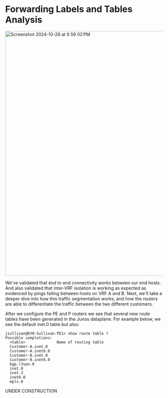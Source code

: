 # Forwarding Labels and Tables Analysis

<img width="783" alt="Screenshot 2024-10-28 at 9 59 02 PM" src="https://github.com/user-attachments/assets/89e04a95-06ff-4b96-8abd-bf3f56be92e5">


We've validated that end to end connectivity works between our end hosts.  And also validated that inter-VRF isolation is working as expected as evidenced by pings
failing between hosts on VRF A and B.  Next, we'll take a deeper dive into how this traffic segmentation works, and how the routers are able to differentiate the traffic 
between the two different customers.

After we configure the PE and P routers we see that several new route tables have been generated in the Junos dataplane.  For example below, we see the default inet.0 table but
also:



```
jsullivan@EVO-Sullivan-PE1> show route table ?                    
Possible completions:
  <table>              Name of routing table
  Customer-A.inet.0    
  Customer-A.inet6.0   
  Customer-B.inet.0    
  Customer-B.inet6.0   
  bgp.l3vpn.0          
  inet.0               
  inet.3               
  inet6.0              
  mpls.0 

```

UNDER CONSTRUCTION
